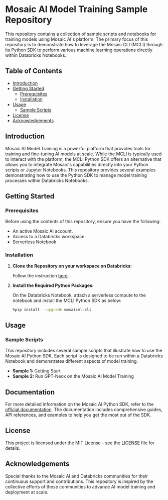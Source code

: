 # Mosaic AI Model Training Sample Repository

This repository contains a collection of sample scripts and notebooks for training models using Mosaic AI's platform. The primary focus of this repository is to demonstrate how to leverage the Mosaic CLI (MCLI) through its Python SDK to perform various machine learning operations directly within Databricks Notebooks.

## Table of Contents

- [Introduction](#introduction)
- [Getting Started](#getting-started)
  - [Prerequisites](#prerequisites)
  - [Installation](#installation)
- [Usage](#usage)
  - [Sample Scripts](#sample-scripts)
- [License](#license)
- [Acknowledgements](#acknowledgements)

## Introduction

Mosaic AI Model Training is a powerful platform that provides tools for training and fine-tuning AI models at scale. While the MCLI is typically used to interact with the platform, the MCLI Python SDK offers an alternative that allows you to integrate Mosaic's capabilities directly into your Python scripts or Jupyter Notebooks. This repository provides several examples demonstrating how to use the Python SDK to manage model training processes within Databricks Notebooks.

## Getting Started

### Prerequisites

Before using the contents of this repository, ensure you have the following:

- An active Mosaic AI account.
- Access to a Databricks workspace.
- Serverless Notebook

### Installation

1. **Clone the Repository on your workspace on Databricks:**

   Follow the instruction [here](https://docs.databricks.com/en/repos/git-operations-with-repos.html).

2. **Install the Required Python Packages:**

   On the Databricks Notebook, attach a serverless compute to the notebook and install the MCLI Python SDK as below:

   ```bash
   %pip install --upgrade mosaicml-cli
   ```

## Usage

### Sample Scripts

This repository includes several sample scripts that illustrate how to use the Mosaic AI Python SDK. Each script is designed to be run within a Databricks Notebook and demonstrates different aspects of model training.

- **Sample 1:** Getting Start
- **Sample 2:** Run GPT-Neox on the Mosaic AI Model Training

## Documentation

For more detailed information on the Mosaic AI Python SDK, refer to the [official documentation](https://docs.mosaicml.com). The documentation includes comprehensive guides, API references, and examples to help you get the most out of the SDK.

## License

This project is licensed under the MIT License - see the [LICENSE](LICENSE) file for details.

## Acknowledgements

Special thanks to the Mosaic AI and Databricks communities for their continuous support and contributions. This repository is inspired by the collective efforts of these communities to advance AI model training and deployment at scale.


